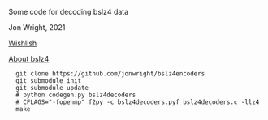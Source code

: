 

Some code for decoding bslz4 data

Jon Wright, 2021

[Wishlish](wishlist.md)

[About bslz4](about_bslz4.md)

```
  git clone https://github.com/jonwright/bslz4encoders
  git submodule init
  git submodule update
  # python codegen.py bslz4decoders
  # CFLAGS="-fopenmp" f2py -c bslz4decoders.pyf bslz4decoders.c -llz4
  make
```
